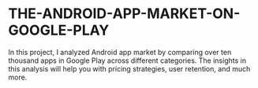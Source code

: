 # THE-ANDROID-APP-MARKET-ON-GOOGLE-PLAY

In this project, I analyzed Android app market by comparing over ten thousand apps in Google Play across different categories.
The insights in this analysis will help you with pricing strategies, user retention, and much more.

